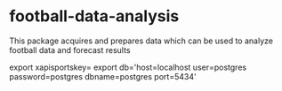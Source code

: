 # football-data-analysis

This package acquires and prepares data which can be used to analyze football data and forecast results

export xapisportskey=
export db='host=localhost user=postgres password=postgres dbname=postgres port=5434'
